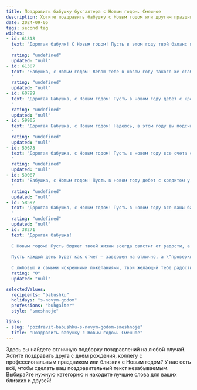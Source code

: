 ```yaml
---
title: Поздравить бабушку бухгалтера с Новым годом. Смешное
description: Хотите поздравить бабушку с Новым годом или другим праздником? Наш ИИ создаст незабываемое поздравление, а вы обязательно выделитесь среди других.  
date: 2024-09-05
tags: second tag
wishes:
- id: 61818
  text: "Дорогая бабуля! С Новым годом! Пусть в этом году твой баланс пополнится не только дебетом, но и кредитом счастья, любви и радости! 😊
  "
  rating: "undefined"
  updated: "null"
- id: 61307
  text: "Бабушка, с Новым годом! Желаю тебе в новом году такого же стабильного финансового состояния, как касса предприятия под твоим чутким контролем! Пусть баланс жизни будет всегда в плюсе, а расходы только на удовольствия! 🎉
  "
  rating: "undefined"
  updated: "null"
- id: 60799
  text: "Дорогая Бабушка, с Новым годом! Пусть в новом году дебет с кредитом у тебя всегда сходятся, а баланс - только в плюс! Желаю, чтобы в твоей бухгалтерии царило благополучие, а налоговая служба приносила только радостные известия. 😊🥂
  "
  rating: "undefined"
  updated: "null"
- id: 59905
  text: "Дорогая Бабушка, с Новым годом! Надеюсь, в этом году вы подсчитаете все свои подарки и обнаружите, что их больше, чем дебиторской задолженности. 😉  Пусть баланс вашей жизни будет только положительным, а дебет всегда будет в плюсе! 😂
  "
  rating: "undefined"
  updated: "null"
- id: 59673
  text: "Дорогая бабушка, с Новым годом! Пусть в новом году все счета сходятся, дебет с кредитом не расходятся, а баланс жизни будет всегда в плюсе! 😉🥂
  "
  rating: "undefined"
  updated: "null"
- id: 59087
  text: "Бабушка, с Новым годом! Пусть в новом году дебет с кредитом у тебя всегда сходятся, а баланс — только положительный! 😂🥂
  "
  rating: "undefined"
  updated: "null"
- id: 58592
  text: "Дорогая бабушка, с Новым годом! Пусть в новом году все ваши балансы будут только положительными, а дебетовые сальдо пополняются с каждым днем! Желаем вам легкости в работе и, конечно, больше времени для любимых внуков. 😉
  "
  rating: "undefined"
  updated: "null"
- id: 38271
  text: "Дорогая бабушка!
  
  С Новым годом! Пусть бюджет твоей жизни всегда свистит от радости, а расходы на плохое настроение сводятся к нулю! Желаю, чтобы в 2024 году все твои \"первичные документы\" были заполнены только счастливыми моментами, а \"активы\" – это наши встречи и улыбки!
  
  Пусть каждый день будет как отчет – завершен на отлично, а \"проверки\" судьбы только подбадривают и дарят тебе новые радости. Здоровья тебе, бабушка, как у самой надёжной бухгалтерской программы, и массу поводов для веселья!
  
  С любовью и самыми искренними пожеланиями, твой желающий тебе радости и счастья бухгалтер!"
  rating: "0"
  updated: "null"

selectedValues:
  recipients: "babushku"
  holidays: "s-novym-godom"
  professions: "buhgalter"
  style: "smeshnoje"

links:
- slug: "pozdravit-babushku-s-novym-godom-smeshnoje"
  title: "Поздравить бабушку с Новым годом. Смешное"
---
```


Здесь вы найдете отличную подборку поздравлений на любой случай. 
Хотите поздравить друга с днём рождения, коллегу с профессиональным праздником или близких с Новым годом? У нас есть всё, чтобы сделать ваш поздравительный текст незабываемым. Выбирайте нужную категорию и находите лучшие слова для ваших близких и друзей!
